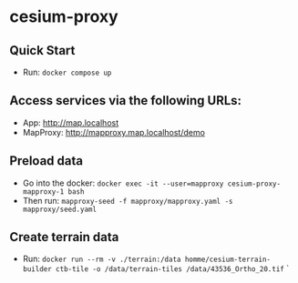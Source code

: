 # cesium-proxy

## Quick Start
- Run: `docker compose up`

## Access services via the following URLs:
- App: http://map.localhost 
- MapProxy: http://mapproxy.map.localhost/demo

## Preload data
- Go into the docker: `docker exec -it --user=mapproxy cesium-proxy-mapproxy-1 bash`
- Then run: `mapproxy-seed -f mapproxy/mapproxy.yaml -s mapproxy/seed.yaml`

## Create terrain data
- Run: `docker run --rm -v ./terrain:/data homme/cesium-terrain-builder ctb-tile -o /data/terrain-tiles /data/43536_Ortho_20.tif`
`

